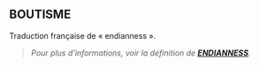 ## BOUTISME

Traduction française de « endianness ».

> *Pour plus d'informations, voir la définition de [**ENDIANNESS**](/dictionnaire/E.md#endianness).*


